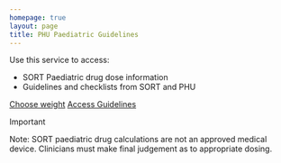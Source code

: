 ```yaml
---
homepage: true
layout: page
title: PHU Paediatric Guidelines
---
```

Use this service to access:

- SORT Paediatric drug dose information
- Guidelines and checklists from SORT and PHU

<p> 
<a href="/choose-weight" class="nhsuk-button"> Choose weight</a>
<a href="/guidelines-paeds" class="nhsuk-button"> Access Guidelines </a>
</p>

> [!IMPORTANT]
> Note: SORT paediatric drug calculations are not an approved medical device. Clinicians must make final judgement as to appropriate dosing.
